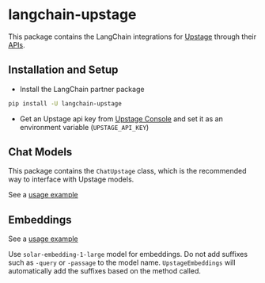 # langchain-upstage

This package contains the LangChain integrations for [Upstage](https://upstage.ai) through their [APIs](https://developers.upstage.ai/docs/getting-started/models).

## Installation and Setup

- Install the LangChain partner package
```bash
pip install -U langchain-upstage
```

- Get an Upstage api key from [Upstage Console](https://console.upstage.ai/home) and set it as an environment variable (`UPSTAGE_API_KEY`)

## Chat Models

This package contains the `ChatUpstage` class, which is the recommended way to interface with Upstage models.

See a [usage example](https://python.langchain.com/docs/integrations/chat/upstage)

## Embeddings

See a [usage example](https://python.langchain.com/docs/integrations/text_embedding/upstage)

Use `solar-embedding-1-large` model for embeddings. Do not add suffixes such as `-query` or `-passage` to the model name.
`UpstageEmbeddings` will automatically add the suffixes based on the method called.

